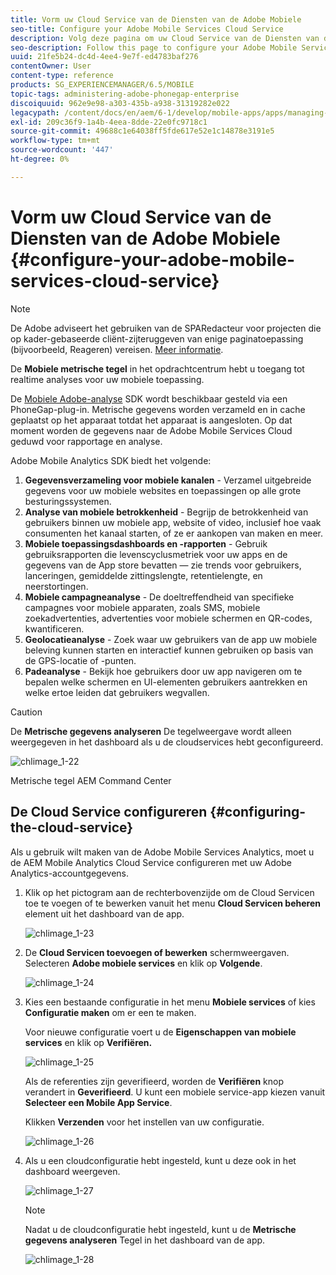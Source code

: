 ```yaml
---
title: Vorm uw Cloud Service van de Diensten van de Adobe Mobiele
seo-title: Configure your Adobe Mobile Services Cloud Service
description: Volg deze pagina om uw Cloud Service van de Diensten van de Adobe Mobiele te vormen.
seo-description: Follow this page to configure your Adobe Mobile Services Cloud Service.
uuid: 21fe5b24-dc4d-4ee4-9e7f-ed4783baf276
contentOwner: User
content-type: reference
products: SG_EXPERIENCEMANAGER/6.5/MOBILE
topic-tags: administering-adobe-phonegap-enterprise
discoiquuid: 962e9e98-a303-435b-a938-31319282e022
legacypath: /content/docs/en/aem/6-1/develop/mobile-apps/apps/managing-aem-mobile-apps/configure-your-adobe-phonegap-build-cloud-service1
exl-id: 209c36f9-1a4b-4eea-8dde-22e0fc9718c1
source-git-commit: 49688c1e64038ff5fde617e52e1c14878e3191e5
workflow-type: tm+mt
source-wordcount: '447'
ht-degree: 0%

---
```


# Vorm uw Cloud Service van de Diensten van de Adobe Mobiele {#configure-your-adobe-mobile-services-cloud-service}

>[!NOTE]
>
>De Adobe adviseert het gebruiken van de SPARedacteur voor projecten die op kader-gebaseerde cliënt-zijteruggeven van enige paginatoepassing (bijvoorbeeld, Reageren) vereisen. [Meer informatie](/help/sites-developing/spa-overview.md).

De **Mobiele metrische tegel** in het opdrachtcentrum hebt u toegang tot realtime analyses voor uw mobiele toepassing.

De [Mobiele Adobe-analyse](https://www.adobe.com/ca/solutions/digital-analytics/mobile-web-apps-analytics.html) SDK wordt beschikbaar gesteld via een PhoneGap-plug-in. Metrische gegevens worden verzameld en in cache geplaatst op het apparaat totdat het apparaat is aangesloten. Op dat moment worden de gegevens naar de Adobe Mobile Services Cloud geduwd voor rapportage en analyse.

Adobe Mobile Analytics SDK biedt het volgende:

1. **Gegevensverzameling voor mobiele kanalen** - Verzamel uitgebreide gegevens voor uw mobiele websites en toepassingen op alle grote besturingssystemen.
1. **Analyse van mobiele betrokkenheid** - Begrijp de betrokkenheid van gebruikers binnen uw mobiele app, website of video, inclusief hoe vaak consumenten het kanaal starten, of ze er aankopen van maken en meer.
1. **Mobiele toepassingsdashboards en -rapporten** - Gebruik gebruiksrapporten die levenscyclusmetriek voor uw apps en de gegevens van de App store bevatten — zie trends voor gebruikers, lanceringen, gemiddelde zittingslengte, retentielengte, en neerstortingen.
1. **Mobiele campagneanalyse** - De doeltreffendheid van specifieke campagnes voor mobiele apparaten, zoals SMS, mobiele zoekadvertenties, advertenties voor mobiele schermen en QR-codes, kwantificeren.
1. **Geolocatieanalyse** - Zoek waar uw gebruikers van de app uw mobiele beleving kunnen starten en interactief kunnen gebruiken op basis van de GPS-locatie of -punten.
1. **Padeanalyse** - Bekijk hoe gebruikers door uw app navigeren om te bepalen welke schermen en UI-elementen gebruikers aantrekken en welke ertoe leiden dat gebruikers wegvallen.

>[!CAUTION]
>
>De **Metrische gegevens analyseren** De tegelweergave wordt alleen weergegeven in het dashboard als u de cloudservices hebt geconfigureerd.

![chlimage_1-22](assets/chlimage_1-22.png)

Metrische tegel AEM Command Center

## De Cloud Service configureren {#configuring-the-cloud-service}

Als u gebruik wilt maken van de Adobe Mobile Services Analytics, moet u de AEM Mobile Analytics Cloud Service configureren met uw Adobe Analytics-accountgegevens.

1. Klik op het pictogram aan de rechterbovenzijde om de Cloud Servicen toe te voegen of te bewerken vanuit het menu **Cloud Servicen beheren** element uit het dashboard van de app.

   ![chlimage_1-23](assets/chlimage_1-23.png)

1. De **Cloud Servicen toevoegen of bewerken** schermweergaven. Selecteren **Adobe mobiele services** en klik op **Volgende**.

   ![chlimage_1-24](assets/chlimage_1-24.png)

1. Kies een bestaande configuratie in het menu **Mobiele services** of kies **Configuratie maken** om er een te maken.

   Voor nieuwe configuratie voert u de **Eigenschappen van mobiele services** en klik op **Verifiëren.**

   ![chlimage_1-25](assets/chlimage_1-25.png)

   Als de referenties zijn geverifieerd, worden de **Verifiëren** knop verandert in **Geverifieerd**. U kunt een mobiele service-app kiezen vanuit **Selecteer een Mobile App Service**.

   Klikken **Verzenden** voor het instellen van uw configuratie.

   ![chlimage_1-26](assets/chlimage_1-26.png)

1. Als u een cloudconfiguratie hebt ingesteld, kunt u deze ook in het dashboard weergeven.

   ![chlimage_1-27](assets/chlimage_1-27.png)

   >[!NOTE]
   >
   >Nadat u de cloudconfiguratie hebt ingesteld, kunt u de **Metrische gegevens analyseren** Tegel in het dashboard van de app.

   ![chlimage_1-28](assets/chlimage_1-28.png)

